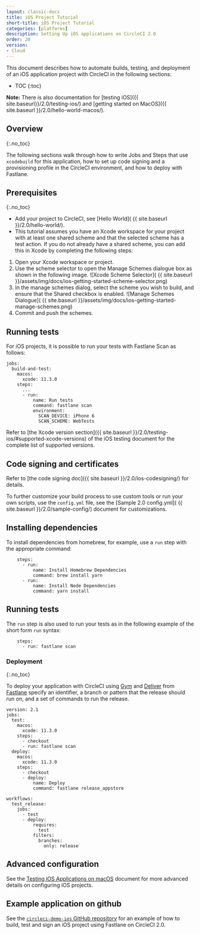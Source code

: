 ```yaml
---
layout: classic-docs
title: iOS Project Tutorial
short-title: iOS Project Tutorial
categories: [platforms]
description: Setting Up iOS applications on CircleCI 2.0
order: 20
version:
- Cloud
---
```


This document describes how to automate builds, testing, and deployment of an iOS application project with CircleCI in the following sections:

* TOC
{:toc}

**Note:** There is also documentation for [testing iOS]({{ site.baseurl}}/2.0/testing-ios/) and [getting started on MacOS]({{ site.baseurl }}/2.0/hello-world-macos/).

## Overview
{:.no_toc}

The following sections walk through how to write Jobs and Steps that use `xcodebuild` for this application, how to set up code signing and a provisioning profile in the CircleCI environment, and how to deploy with Fastlane.

## Prerequisites
{:.no_toc}

- Add your project to CircleCI, see [Hello World]( {{ site.baseurl }}/2.0/hello-world/).
- This tutorial assumes you have an Xcode workspace for your project with at least one shared scheme and that the selected scheme has a test action. If you do not already have a shared scheme, you can add this in Xcode by completing the following steps:

1. Open your Xcode workspace or project.
2. Use the scheme selector to open the Manage Schemes dialogue box as shown in the following image.
![Xcode Scheme Selector](  {{ site.baseurl }}/assets/img/docs/ios-getting-started-scheme-selector.png)
3. In the manage schemes dialog, select the scheme you wish to build, and ensure that the Shared checkbox is enabled.
![Manage Schemes Dialogue](  {{ site.baseurl }}/assets/img/docs/ios-getting-started-manage-schemes.png)
4. Commit and push the schemes.

## Running tests

For iOS projects, it is possible to run your tests with Fastlane Scan as follows:

```
jobs:
  build-and-test:
    macos:
      xcode: 11.3.0
    steps:
      ...
      - run:
          name: Run tests
          command: fastlane scan
          environment:
            SCAN_DEVICE: iPhone 6
            SCAN_SCHEME: WebTests

```

Refer to [the Xcode version section]({{ site.baseurl }}/2.0/testing-ios/#supported-xcode-versions) of the iOS testing document for the complete list of supported versions.

## Code signing and certificates

Refer to [the code signing doc]({{ site.baseurl }}/2.0/ios-codesigning/) for details.

To further customize your build process to use custom tools or run your own scripts, use the `config.yml` file, see the [Sample 2.0 config.yml]( {{ site.baseurl }}/2.0/sample-config/) document for customizations.

## Installing dependencies

To install dependencies from homebrew, for example, use a `run` step with the appropriate command:

```
    steps:
      - run:
          name: Install Homebrew Dependencies
          command: brew install yarn
      - run:
          name: Install Node Dependencies
          command: yarn install
```

## Running tests

The `run` step is also used to run your tests as in the following example of the short form `run` syntax:

```
    steps:
      - run: fastlane scan
```

### Deployment
{:.no_toc}

To deploy your application with CircleCI using [Gym](https://github.com/fastlane/fastlane/tree/master/gym) and [Deliver](https://github.com/fastlane/fastlane/tree/master/deliver) from [Fastlane](https://fastlane.tools) specify an identifier, a branch or pattern that the release should run on, and a set of commands to run the release.

```
version: 2.1
jobs:
  test:
    macos:
      xcode: 11.3.0
    steps:
      - checkout
      - run: fastlane scan
  deploy:
    macos:
      xcode: 11.3.0
    steps:
      - checkout
      - deploy:
          name: Deploy
          command: fastlane release_appstore

workflows:
  test_release:
    jobs:
      - test
      - deploy:
          requires:
            test
          filters:
            branches:
              only: release
```

## Advanced configuration

See the [Testing iOS Applications on macOS](https://circleci.com/docs/2.0/testing-ios/) document for more
advanced details on configuring iOS projects.

## Example application on github

See the [`circleci-demo-ios` GitHub repository](https://github.com/CircleCI-Public/circleci-demo-ios)
for an example of how to build, test and sign an iOS project using
Fastlane on CircleCI 2.0.
